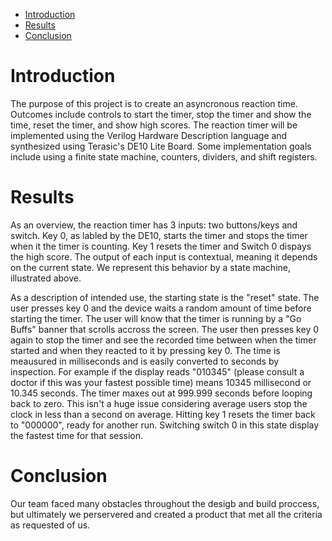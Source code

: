 - [Introduction](#org9ee1f53)
- [Results](#org79b3089)
- [Conclusion](#org314162f)



<a id="org9ee1f53"></a>

# Introduction

The purpose of this project is to create an asyncronous reaction time. Outcomes include controls to start the timer, stop the timer and show the time, reset the timer, and show high scores. The reaction timer will be implemented using the Verilog Hardware Description language and synthesized using Terasic's DE10 Lite Board. Some implementation goals include using a finite state machine, counters, dividers, and shift registers.


<a id="org79b3089"></a>

# Results

As an overview, the reaction timer has 3 inputs: two buttons/keys and switch. Key 0, as labled by the DE10, starts the timer and stops the timer when it the timer is counting. Key 1 resets the timer and Switch 0 dispays the high score. The output of each input is contextual, meaning it depends on the current state. We represent this behavior by a state machine, illustrated above.

As a description of intended use, the starting state is the "reset" state. The user presses key 0 and the device waits a random amount of time before starting the timer. The user will know that the timer is running by a "Go Buffs" banner that scrolls accross the screen. The user then presses key 0 again to stop the timer and see the recorded time between when the timer started and when they reacted to it by pressing key 0. The time is meausured in milliseconds and is easily converted to seconds by inspection. For example if the display reads "010345" (please consult a doctor if this was your fastest possible time) means 10345 millisecond or 10.345 seconds. The timer maxes out at 999.999 seconds before looping back to zero. This isn't a huge issue considering average users stop the clock in less than a second on average. Hitting key 1 resets the timer back to "000000", ready for another run. Switching switch 0 in this state display the fastest time for that session.


<a id="org314162f"></a>

# Conclusion

Our team faced many obstacles throughout the desigb and build proccess, but ultimately we perservered and created a product that met all the criteria as requested of us.